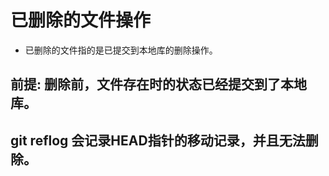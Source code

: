 # 已删除的文件操作
* 已删除的文件指的是已提交到本地库的删除操作。
## 前提: 删除前，文件存在时的状态已经提交到了本地库。
## git reflog 会记录HEAD指针的移动记录，并且无法删除。